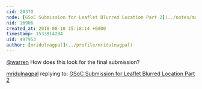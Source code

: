 ```yaml
---
cid: 20370
node: [GSoC Submission for Leaflet Blurred Location Part 2](../notes/mridulnagpal/08-10-2018/gsoc-submission-for-leaflet-blurred-location-part-2)
nid: 16906
created_at: 2018-08-10 15:18:14 +0000
timestamp: 1533914294
uid: 497953
author: [mridulnagpal](../profile/mridulnagpal)
---
```


[@warren](/profile/warren) How does this look for the final submission?

[mridulnagpal](../profile/mridulnagpal) replying to: [GSoC Submission for Leaflet Blurred Location Part 2](../notes/mridulnagpal/08-10-2018/gsoc-submission-for-leaflet-blurred-location-part-2)

